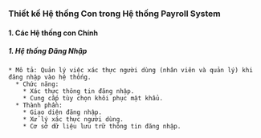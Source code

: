 ### Thiết kế Hệ thống Con trong Hệ thống Payroll System
#### 1. Các Hệ thống con Chính
  ##### 1. Hệ thống Đăng Nhập
    * Mô tả: Quản lý việc xác thực người dùng (nhân viên và quản lý) khi đăng nhập vào hệ thống.
      * Chức năng:
        * Xác thực thông tin đăng nhập.
        * Cung cấp tùy chọn khôi phục mật khẩu.
      * Thành phần:
        * Giao diện đăng nhập.
        * Xử lý xác thực người dùng.
        * Cơ sở dữ liệu lưu trữ thông tin đăng nhập.
